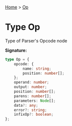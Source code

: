 [Home](../index.md) &gt; [Op](./op.md)

# Type Op

Type of Parser's Opcode node

<b>Signature:</b>

```typescript
type Op = {
    opcode: {
        name: string;
        position: number[];
    };
    operand: number;
    output: number;
    position: number[];
    parens: number[];
    parameters: Node[];
    data?: any;
    error?: string;
    infixOp?: boolean;
};
```
